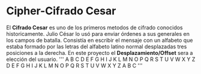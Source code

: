 # Cipher-Cifrado Cesar
El **Cifrado Cesar** es uno de los primeros metodos de cifrado conocidos historicamente. Julio César lo usó para enviar órdenes a sus generales en los campos de batalla. Consistía en escribir el mensaje con un alfabeto que estaba formado por las letras del alfabeto latino normal desplazadas tres posiciones a la derecha. 
En este proyecto el **Desplazamiento/Offset** sera a elección del usuario.
'''
A B C D E F G H I J K L M N O P Q R S T U V W X Y Z
D E F G H I J K L M N O P Q R S T U V W X Y Z A B C
'''